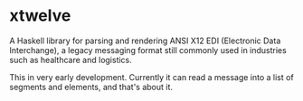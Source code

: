 # xtwelve
A Haskell library for parsing and rendering ANSI X12 EDI (Electronic Data Interchange), a legacy messaging format still commonly used in industries such as healthcare and logistics.

This in very early development. Currently it can read a message into a list of segments and elements, and that's about it.
